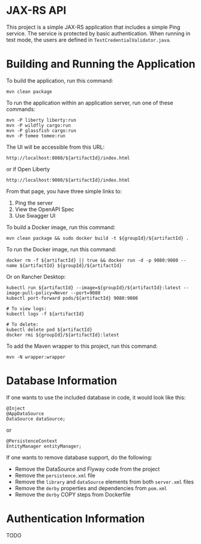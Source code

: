 JAX-RS API
==========

This project is a simple JAX-RS application that includes a simple Ping service. The service
is protected by basic authentication. When running in test mode, the users are defined in
`TestCredentialValidator.java`.


Building and Running the Application
====================================

To build the application, run this command:

```
mvn clean package
```

To run the application within an application server, run one of these commands:

```
mvn -P liberty liberty:run
mvn -P wildfly cargo:run
mvn -P glassfish cargo:run
mvn -P tomee tomee:run
```

The UI will be accessible from this URL:

```
http://localhost:8080/${artifactId}/index.html
```

or if Open Liberty

```
http://localhost:9080/${artifactId}/index.html
```

From that page, you have three simple links to:

1. Ping the server
2. View the OpenAPI Spec
3. Use Swagger UI

To build a Docker image, run this command:

```
mvn clean package && sudo docker build -t ${groupId}/${artifactId} .
```

To run the Docker image, run this command:

```
docker rm -f ${artifactId} || true && docker run -d -p 9080:9080 --name ${artifactId} ${groupId}/${artifactId}
```

Or on Rancher Desktop:

```
kubectl run ${artifactId} --image=${groupId}/${artifactId}:latest --image-pull-policy=Never --port=9080
kubectl port-forward pods/${artifactId} 9080:9080

# To view logs:
kubectl logs -f ${artifactId}

# To delete:
kubectl delete pod ${artifactId} 
docker rmi ${groupId}/${artifactId}:latest
```

To add the Maven wrapper to this project, run this command:

```
mvn -N wrapper:wrapper
```

Database Information
====================

If one wants to use the included database in code, it would look like this:

```
@Inject
@AppDataSource
DataSource dataSource;
```

or

```
@PersistenceContext
EntityManager entityManager;
```

If one wants to remove database support, do the following:

* Remove the DataSource and Flyway code from the project
* Remove the `persistence.xml` file
* Remove the `library` and `dataSource` elements from both `server.xml` files
* Remove the `derby` properties and dependencies from `pom.xml`
* Remove the `derby` COPY steps from Dockerfile

Authentication Information
==========================
TODO